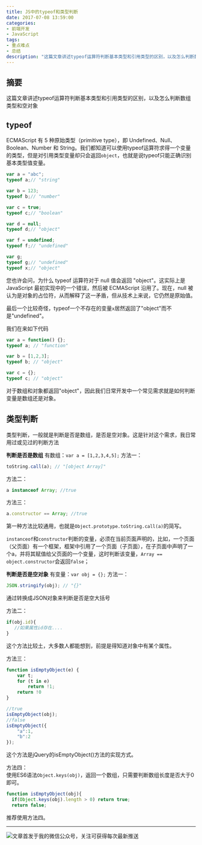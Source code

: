 ```yaml
---
title: JS中的typeof和类型判断
date: 2017-07-08 13:59:00
categories:
- 前端开发
- JavaScript
tags:
- 重点难点
- 总结
description: "这篇文章讲述typeof运算符判断基本类型和引用类型的区别，以及怎么判断数组类型和空对象"
---
```


## 摘要

这篇文章讲述typeof运算符判断基本类型和引用类型的区别，以及怎么判断数组类型和空对象

## typeof

ECMAScript 有 5 种原始类型（primitive type），即 Undefined、Null、Boolean、Number 和 String。我们都知道可以使用typeof运算符求得一个变量的类型，但是对引用类型变量却只会返回`object`，也就是说typeof只能正确识别基本类型值变量。
```js
var a = "abc";
typeof a;// "string"

var b = 123;
typeof b;// "number"

var c = true;
typeof c;// "boolean"

var d = null;
typeof d;// "object"

var f = undefined;
typeof f;// "undefined"

var g;
typeof g;// "undefined"
typeof x;// "object"
```

您也许会问，为什么 typeof 运算符对于 null 值会返回 "object"。这实际上是 JavaScript 最初实现中的一个错误，然后被 ECMAScript 沿用了。现在，null 被认为是对象的占位符，从而解释了这一矛盾，但从技术上来说，它仍然是原始值。

最后一个比较奇怪，typeof一个不存在的变量`x`居然返回了"object"而不是"undefined"。

我们在来如下代码
```js
var a = function() {};
typeof a; // "function"

var b = [1,2,3];
typeof b; // "object"

var c = {};
typeof c; // "object"
```
对于数组和对象都返回"object"，因此我们日常开发中一个常见需求就是如何判断变量是数组还是对象。

## 类型判断

类型判断，一般就是判断是否是数组，是否是空对象。这是针对这个需求，我日常用过或见过的判断方法

**判断是否是数组**
有数组：`var a = [1,2,3,4,5];`
方法一：
```js
toString.call(a); // "[object Array]"
```
方法二：
```js
a instanceof Array; //true
```
方法三：
```js
a.constructor == Array; //true
```
第一种方法比较通用，也就是`Object.prototype.toString.call(a)`的简写。

`instanceof`和`constructor`判断的变量，必须在当前页面声明的，比如，一个页面（父页面）有一个框架，框架中引用了一个页面（子页面），在子页面中声明了一个a，并将其赋值给父页面的一个变量，这时判断该变量，`Array == object.constructor`会返回`false`；

**判断是否是空对象**
有变量：`var obj = {};`
方法一：
```js
JSON.stringify(obj); // "{}"
```
通过转换成JSON对象来判断是否是空大括号

方法二：
```js
if(obj.id){
   //如果属性id存在....
}
```
这个方法比较土，大多数人都能想到，前提是得知道对象中有某个属性。

方法三：
```js
function isEmptyObject(e) {  
    var t;  
    for (t in e)  
        return !1;  
    return !0  
} 

//true
isEmptyObject(obj); 
//false
isEmptyObject({
    "a":1,
    "b":2
}); 
```
这个方法是jQuery的isEmptyObject()方法的实现方式。

方法四：  
使用ES6语法`Object.keys(obj)`，返回一个数组，只需要判断数组长度是否大于0即可。
```js
function isEmptyObject(obj){
  if(Object.keys(obj).length > 0) return true;
  return false;
```
推荐使用方法四。

***
![文章首发于我的微信公众号，关注可获得每次最新推送](http://ww4.sinaimg.cn/large/006tNc79ly1g5d7zpfq6qj30bz0dtt9b.jpg)